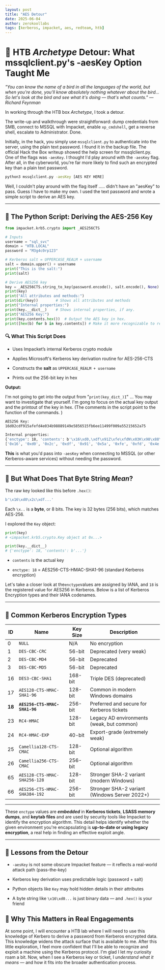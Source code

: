 ```yaml
---
layout: post
title: "AES Detour"
date: 2025-06-04
author: zerokoollabs
tags: [kerberos, impacket, aes, redteam, htb]
---
```


# 🔐 HTB *Archetype* Detour: What mssqlclient.py's -aesKey Option Taught Me

*"You can know the name of a bird in all the languages of the world, but when you're done, you'll know absolutely nothing whatever about the bird... So let's look at the bird and see what it's doing — that's what counts." — Richard Feynman*

In working through the HTB box _Archetype_, I took a detour.

The write-up and walkthrough were straightforward: dump credentials from SMB, connect to MSSQL with Impacket, enable `xp_cmdshell`, get a reverse shell, escalate to Administrator. Done.

Initially, in the hack, you simply use `mssqlclient.py` to authenticate into the server, using the plain text password. I found it in the backup file.  The official Hack the Box writeup showed the help screen for mssqlclient.py.  One of the flags was `-aesKey`.  I thought I'd play around with the `-aesKey` flag.  After all, in the cyberworld, you're far more likely to find such an encrypted key than a plain text password.  

```bash
python3 mssqlclient.py -aesKey [AES KEY HERE]
```

Well, I couldn't play around with the flag itself ..... didn't have an "aesKey" to pass.  Guess I have to make my own.  I used the text password and wrote a simple script to derive an AES key.

---

## 🧪 The Python Script: Deriving the AES-256 Key

```python
from impacket.krb5.crypto import _AES256CTS

# Inputs
username = "sql_svc"
domain = "HTB.LOCAL"
password = "M3g4c0rp123"

# Kerberos salt = UPPERCASE_REALM + username
salt = domain.upper() + username
print("This is the salt:")
print(salt)

# Derive AES256 key
key = _AES256CTS.string_to_key(password.encode(), salt.encode(), None)
print(key)
print("All attributes and methods:")
print(dir(key))        # Shows all attributes and methods
print("Internal properties:")
print(key.__dict__)    # Shows internal properties, if any.
print("AES256 Key:")  
print(key.contents.hex())  # Output the AES key in hex.
print([hex(b) for b in key.contents]) # Make it more recognizable to read.
```

### 🔍 What This Script Does

- Uses Impacket’s internal Kerberos crypto module
    
- Applies Microsoft's Kerberos key derivation routine for AES-256-CTS
    
- Constructs the **salt** as `UPPERCASE_REALM + username`
    
- Prints out the 256-bit key in hex
    

**Output:**

I'm not going to get into the output from "`print(key_dict_)I`" ... You may want to investigate that yourself.  I'm gong to focus on the actual key output and the printout of the key in hex.  (The comments in the script point to the function of the commands. )

```bash
AES256 Key:
16d02cdf915afefd4e034b98889149e5856515fb6ee11499f009a55215652a75

Internal properties:
{'enctype': 18, 'contents': b'\x16\xd0,\xdf\x91Z\xfe\xfdN\x03K\x98\x88\x91I\xe5\x85e\x15\xfbn\xe1\x14\x99\xf0\t\xa5R\x15e*u'}
['0x16', '0xd0', '0x2c', '0xdf', '0x91', '0x5a', '0xfe', '0xfd', '0x4e', '0x3', '0x4b', '0x98', '0x88', '0x91', '0x49', '0xe5', '0x85', '0x65', '0x15', '0xfb', '0x6e', '0xe1', '0x14', '0x99', '0xf0', '0x9', '0xa5', '0x52', '0x15', '0x65', '0x2a', '0x75']
```

**This** is what you'd pass into `-aesKey` when connecting to MSSQL (or other Kerberos-aware services) without needing the password.

---

## 🧠 But What Does That Byte String _Mean_?

The raw key looked like this before `.hex()`:

```python
b'\x16\xd0\x2c\xdf...'
```

Each `\x..` is a **byte**, or 8 bits. The key is 32 bytes (256 bits), which matches AES-256.

I explored the `Key` object:

```python
print(key)
# <impacket.krb5.crypto.Key object at 0x...>

print(key.__dict__)
# {'enctype': 18, 'contents': b'...'}
```

- `contents` is the actual key
    
- `enctype: 18` = AES256-CTS-HMAC-SHA1-96 (standard Kerberos encryption)
    

Let's take a closer look at the`enctype`values are assigned by IANA, and `18` is the registered value for AES256 in Kerberos.  Below is a list of Kerberos Encryption types and their IANA codenames.

---

## 🔢 Common Kerberos Encryption Types

| ID  | Name                                 | Key Size | Description |
|-----|--------------------------------------|----------|-------------|
| 0   | `NULL`                               | N/A      | No encryption |
| 1   | `DES-CBC-CRC`                        | 56-bit   | Deprecated (very weak) |
| 2   | `DES-CBC-MD4`                        | 56-bit   | Deprecated |
| 3   | `DES-CBC-MD5`                        | 56-bit   | Deprecated |
| 16  | `DES3-CBC-SHA1`                      | 168-bit  | Triple DES (deprecated) |
| 17  | `AES128-CTS-HMAC-SHA1-96`            | 128-bit  | Common in modern Windows domains |
| **18**  | **`AES256-CTS-HMAC-SHA1-96`**    | 256-bit  | Preferred and secure for Kerberos tickets |
| 23  | `RC4-HMAC`                           | 128-bit  | Legacy AD environments (weak, but common) |
| 24  | `RC4-HMAC-EXP`                       | 40-bit   | Export-grade (extremely weak) |
| 25  | `Camellia128-CTS-CMAC`               | 128-bit  | Optional algorithm |
| 26  | `Camellia256-CTS-CMAC`               | 256-bit  | Optional algorithm |
| 65  | `AES128-CTS-HMAC-SHA256-128`         | 128-bit  | Stronger SHA-2 variant (modern Windows) |
| 66  | `AES256-CTS-HMAC-SHA384-192`         | 256-bit  | Stronger SHA-2 variant (Windows Server 2022+) |

---

These `enctype` values are ***embedded*** in **Kerberos tickets**, **LSASS memory dumps**, and **keytab files** and are used by security tools like Impacket to identify the encryption algorithm.  This detail helps identify whether the given environment you're encapsulating is **up-to-date or using legacy encryption**, a real help in finding an effective exploit angle.

---

## 🧠 Lessons from the Detour

- `-aesKey` is not some obscure Impacket feature — it reflects a real-world attack path (pass-the-key)
    
- Kerberos key derivation uses predictable logic (password + salt)
    
- Python objects like `Key` may hold hidden details in their attributes
    
- A byte string like `\x16\xd0...` is just binary data — and `.hex()` is your friend

## 🔐 Why This Matters in Real Engagements
At some point, I will encounter a HTB lab where I will need to use this knowledge of Kerbero to derive a password from Kerberos encrypted data.  This knowledge widens the attack surface that is available to me.  After this little exploration, I feel more confident that I'll be able to recognize and exploit a machine using the Kerberos protocol.  I'm glad I let my curiosity roam a bit. Now, when I see a Kerberos key or ticket, I _understand what it means_ — and how it fits into the broader authentication process.

